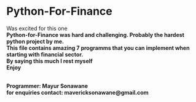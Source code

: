 # Python-For-Finance
Was excited for this one <br>
<b>Python-for-Finance was hard and challenging. Probably the hardest python project by me. <br>
This file contains amazing 7 programms that you can implement when starting with financial sector. <br>
By saying this much I rest myself <br>
Enjoy <br>

<br>
Programmer: Mayur Sonawane <br>
for enquiries contact: mavericksonawane@gmail.com <br>
